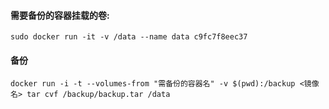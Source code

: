 #### 需要备份的容器挂载的卷:
`sudo docker run -it -v /data --name data c9fc7f8eec37`
#### 备份
`docker run -i -t --volumes-from "需备份的容器名" -v $(pwd):/backup <镜像名> tar cvf /backup/backup.tar /data`
